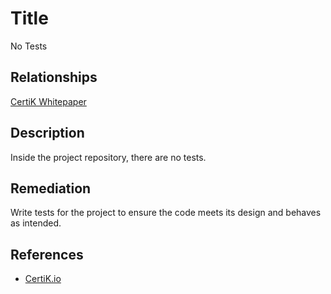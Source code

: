 # Title 
No Tests

## Relationships 
[CertiK Whitepaper](https://certik.foundation/whitepaper)

## Description 
Inside the project repository, there are no tests.

## Remediation
Write tests for the project to ensure the code meets its design and behaves as intended.

## References 
* [CertiK.io](https://certik.io)
